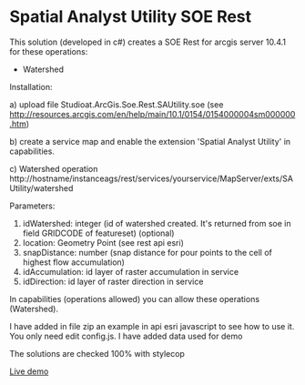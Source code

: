 ﻿# Spatial Analyst Utility SOE Rest

This solution (developed in c#) creates a SOE Rest for arcgis server 10.4.1 for these operations:

- Watershed

Installation:
 
a) upload file Studioat.ArcGis.Soe.Rest.SAUtility.soe (see http://resources.arcgis.com/en/help/main/10.1/0154/0154000004sm000000.htm)

b) create a service map and enable the extension 'Spatial Analyst Utility' in capabilities.

c) Watershed operation
http://hostname/instanceags/rest/services/yourservice/MapServer/exts/SAUtility/watershed

Parameters:
1. idWatershed: integer (id of watershed created. It's returned from soe in field GRIDCODE of featureset) (optional)
2. location: Geometry Point (see rest api esri)
3. snapDistance: number (snap distance for pour points to the cell of highest flow accumulation)
4. idAccumulation: id layer of raster accumulation in service
5. idDirection: id layer of raster direction in service

In capabilities (operations allowed) you can allow these operations (Watershed).

I have added in file zip an example in api esri javascript to see how to use it.
You only need edit config.js. I have added data used for demo

The solutions are checked 100% with stylecop


[Live demo](http://sit.sistemigis.it/Samples/Watershed/) 